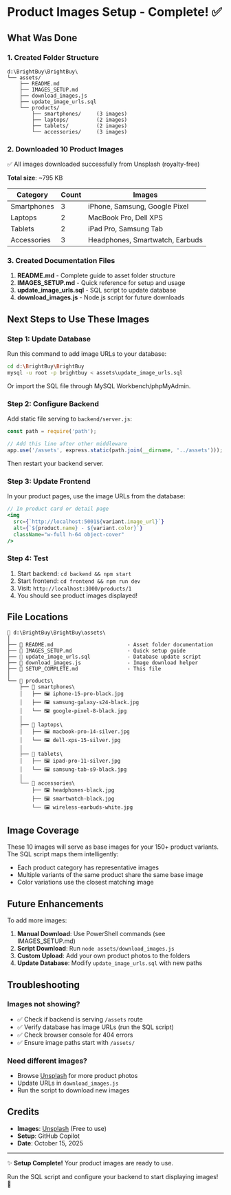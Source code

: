 # Product Images Setup - Complete! ✅

## What Was Done

### 1. Created Folder Structure
```
d:\BrightBuy\BrightBuy\
└── assets/
    ├── README.md
    ├── IMAGES_SETUP.md
    ├── download_images.js
    ├── update_image_urls.sql
    └── products/
        ├── smartphones/     (3 images)
        ├── laptops/         (2 images)
        ├── tablets/         (2 images)
        └── accessories/     (3 images)
```

### 2. Downloaded 10 Product Images

✅ All images downloaded successfully from Unsplash (royalty-free)

**Total size**: ~795 KB

| Category | Count | Images |
|----------|-------|--------|
| Smartphones | 3 | iPhone, Samsung, Google Pixel |
| Laptops | 2 | MacBook Pro, Dell XPS |
| Tablets | 2 | iPad Pro, Samsung Tab |
| Accessories | 3 | Headphones, Smartwatch, Earbuds |

### 3. Created Documentation Files

1. **README.md** - Complete guide to asset folder structure
2. **IMAGES_SETUP.md** - Quick reference for setup and usage
3. **update_image_urls.sql** - SQL script to update database
4. **download_images.js** - Node.js script for future downloads

## Next Steps to Use These Images

### Step 1: Update Database

Run this command to add image URLs to your database:
```bash
cd d:\BrightBuy\BrightBuy
mysql -u root -p brightbuy < assets\update_image_urls.sql
```

Or import the SQL file through MySQL Workbench/phpMyAdmin.

### Step 2: Configure Backend

Add static file serving to `backend/server.js`:

```javascript
const path = require('path');

// Add this line after other middleware
app.use('/assets', express.static(path.join(__dirname, '../assets')));
```

Then restart your backend server.

### Step 3: Update Frontend

In your product pages, use the image URLs from the database:

```jsx
// In product card or detail page
<img 
  src={`http://localhost:5001${variant.image_url}`}
  alt={`${product.name} - ${variant.color}`}
  className="w-full h-64 object-cover"
/>
```

### Step 4: Test

1. Start backend: `cd backend && npm start`
2. Start frontend: `cd frontend && npm run dev`
3. Visit: `http://localhost:3000/products/1`
4. You should see product images displayed!

## File Locations

```
📁 d:\BrightBuy\BrightBuy\assets\
│
├── 📄 README.md                        - Asset folder documentation
├── 📄 IMAGES_SETUP.md                  - Quick setup guide
├── 📄 update_image_urls.sql            - Database update script
├── 📄 download_images.js               - Image download helper
├── 📄 SETUP_COMPLETE.md                - This file
│
└── 📁 products\
    ├── 📁 smartphones\
    │   ├── 🖼️ iphone-15-pro-black.jpg
    │   ├── 🖼️ samsung-galaxy-s24-black.jpg
    │   └── 🖼️ google-pixel-8-black.jpg
    │
    ├── 📁 laptops\
    │   ├── 🖼️ macbook-pro-14-silver.jpg
    │   └── 🖼️ dell-xps-15-silver.jpg
    │
    ├── 📁 tablets\
    │   ├── 🖼️ ipad-pro-11-silver.jpg
    │   └── 🖼️ samsung-tab-s9-black.jpg
    │
    └── 📁 accessories\
        ├── 🖼️ headphones-black.jpg
        ├── 🖼️ smartwatch-black.jpg
        └── 🖼️ wireless-earbuds-white.jpg
```

## Image Coverage

These 10 images will serve as base images for your 150+ product variants. The SQL script maps them intelligently:
- Each product category has representative images
- Multiple variants of the same product share the same base image
- Color variations use the closest matching image

## Future Enhancements

To add more images:

1. **Manual Download**: Use PowerShell commands (see IMAGES_SETUP.md)
2. **Script Download**: Run `node assets/download_images.js`
3. **Custom Upload**: Add your own product photos to the folders
4. **Update Database**: Modify `update_image_urls.sql` with new paths

## Troubleshooting

### Images not showing?
- ✅ Check if backend is serving `/assets` route
- ✅ Verify database has image URLs (run the SQL script)
- ✅ Check browser console for 404 errors
- ✅ Ensure image paths start with `/assets/`

### Need different images?
- Browse [Unsplash](https://unsplash.com) for more product photos
- Update URLs in `download_images.js`
- Run the script to download new images

## Credits

- **Images**: [Unsplash](https://unsplash.com) (Free to use)
- **Setup**: GitHub Copilot
- **Date**: October 15, 2025

---

✨ **Setup Complete!** Your product images are ready to use.

Run the SQL script and configure your backend to start displaying images! 🎉
